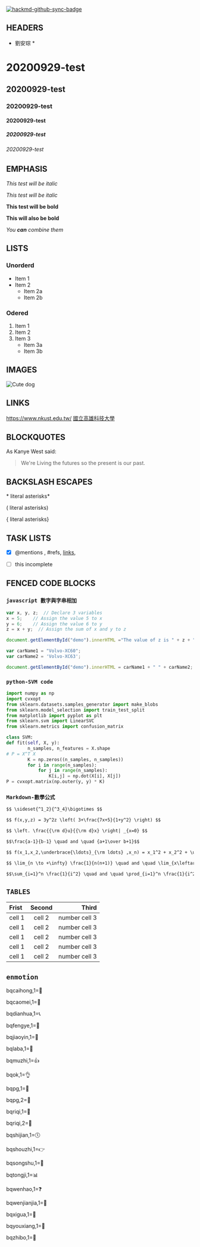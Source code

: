 [![hackmd-github-sync-badge](https://hackmd.io/MVncTd4zQUeAirFL-UyefA/badge)](https://hackmd.io/MVncTd4zQUeAirFL-UyefA)
## HEADERS

* 劉安琮 *


# 20200929-test
## 20200929-test
### 20200929-test
#### 20200929-test
##### 20200929-test
###### 20200929-test

## EMPHASIS

*This test will be italic*

_This test will be italic_

**This test will be bold**

__This will also be bold__

*You **can** combine them*

## LISTS
### Unorderd

* Item 1
* Item 2
  * Item 2a
  * Item 2b

### Odered

1. Item 1
2. Item 2
3. Item 3
    * Item 3a
    * Item 3b
  
## IMAGES
![Cute dog](./wadog.gif "內有惡犬")

## LINKS
https://www.nkust.edu.tw/
[國立高雄科技大學](https://www.nkust.edu.tw/)


## BLOCKQUOTES

As Kanye West said:
> We're Living the futures so
> the present is our past.

## BACKSLASH ESCAPES
\* literal asterisks\*

\( literal asterisks\)

\{ literal asterisks\}

## TASK LISTS

- [x] @mentions , #refs, [links](),

- [ ] this incomplete

## FENCED CODE BLOCKS

### `javascript 數字與字串相加`

``` javascript
var x, y, z;  // Declare 3 variables
x = 5;    // Assign the value 5 to x
y = 6;    // Assign the value 6 to y
z = x + y;  // Assign the sum of x and y to z

document.getElementById("demo").innerHTML ="The value of z is " + z + ".";

var carName1 = "Volvo-XC60";
var carName2 = 'Volvo-XC63';

document.getElementById("demo").innerHTML = carName1 + " " + carName2; 

```
### `python-SVM code`

``` python
import numpy as np
import cvxopt
from sklearn.datasets.samples_generator import make_blobs
from sklearn.model_selection import train_test_split
from matplotlib import pyplot as plt
from sklearn.svm import LinearSVC
from sklearn.metrics import confusion_matrix

class SVM:
def fit(self, X, y):
        n_samples, n_features = X.shape
# P = X^T X
        K = np.zeros((n_samples, n_samples))
        for i in range(n_samples):
            for j in range(n_samples):
                K[i,j] = np.dot(X[i], X[j])
P = cvxopt.matrix(np.outer(y, y) * K)

```
### `Markdown-數學公式`

``` markdown
$$ \sideset{^1_2}{^3_4}\bigotimes $$

$$ f(x,y,z) = 3y^2z \left( 3+\frac{7x+5}{1+y^2} \right) $$

$$ \left. \frac{{\rm d}u}{{\rm d}x} \right| _{x=0} $$

$$\frac{a-1}{b-1} \quad and \quad {a+1\over b+1}$$

$$ f(x_1,x_2,\underbrace{\ldots}_{\rm ldots} ,x_n) = x_1^2 + x_2^2 + \underbrace{\cdots}_{\rm cdots} + x_n^2 $$

$$ \lim_{n \to +\infty} \frac{1}{n(n+1)} \quad and \quad \lim_{x\leftarrow{sample}} \frac{1}{n(n+1)} $$

$$\sum_{i=1}^n \frac{1}{i^2} \quad and \quad \prod_{i=1}^n \frac{1}{i^2} \quad and \quad \bigcup_{i=1}^{2} R$$

```

## `TABLES`

| Frist | Second | Third |
|:----|:-------:|------:|
| cell 1 |cell 2 | number cell 3 |
| cell 1 |cell 2 | number cell 3 |
| cell 1 |cell 2 | number cell 3 |
| cell 1 |cell 2 | number cell 3 |
| cell 1 |cell 2 | number cell 3 |

## `enmotion`
bqcaihong,1=&#x1F308;

bqcaomei,1=&#x1F353;

bqdianhua,1=&#x1F4DE;

bqfengye,1=&#x1F341;

bqjiaoyin,1=&#x1F463;

bqlaba,1=&#x1F4E3;

bqmuzhi,1=&#x1F44D;

bqok,1=&#x1F44C;

bqpg,1=&#x1F34E; 

bqpg,2=&#x1F34F;

bqriqi,1=&#x1F4C6;

bqriqi,2=&#x1F4C5;

bqshijian,1=&#x1F554; 

bqshouzhi,1=&#x1F449; 

bqsongshu,1=&#x1F332;

bqtongji,1=&#x1F4CA; 

bqwenhao,1=&#x2753; 

bqwenjianjia,1=&#x1F4C2;

bqxigua,1=&#x1F349; 

bqyouxiang,1=&#x1F4E7;

bqzhibo,1=&#x1F3A6;

